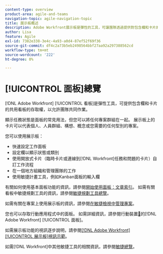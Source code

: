 ```yaml
---
content-type: overview
product-area: agile-and-teams
navigation-topic: agile-navigation-topic
title: 展示板概述
description: Adobe Workfront展示板是彈性的工具，可讓團隊透過提供對包含欄和卡片的共用展示板的存取權進行共同作業。
author: Lisa
feature: Agile
exl-id: 7382e338-3e4c-4a93-a0d4-87ef52f69f36
source-git-commit: df4c2a73b5eb2498564bbf27aa92a297388562cd
workflow-type: tm+mt
source-wordcount: '222'
ht-degree: 0%

---
```


# [!UICONTROL 面板]總覽

[!DNL Adobe Workfront] [!UICONTROL 看板]是彈性工具，可提供包含欄和卡片的共用看板的存取權，以允許團隊共同作業。

顯示任務狀態是面板的常見用法，但您可以將任何專案群組在一起。 展示板上的卡片可以代表個人、人員群組、構想、概念或您需要的任何型別的專案。

您可以使用展示板：

* 快速設定工作面板
* 設定欄以顯示狀態或類別
* 使用開放式卡片（臨時卡片或連線到[!DNL Workfront]任務和問題的卡片）自訂工作流程
* 在一個地方組織和管理團隊的工作
* 使用敏捷計畫工具，例如Kanban面板的輸入欄

有關如何使用基本面板功能的資訊，請參閱[開始使用面板：文章索引](../agile/get-started-with-boards/get-started-with-boards.md)。 如需有關看板中敏捷規劃工具的資訊，請參閱[敏捷規劃工具總覽](/help/quicksilver/agile/use-boards-agile-planning-tools/agile-planning-tools-overview.md)。

如需有關在專案上使用展示板的資訊，請參閱[在敏捷檢視中管理專案](/help/quicksilver/manage-work/projects/manage-projects/manage-projects-in-agile-view.md)。

您也可以存取行動應用程式中的面板。 如需詳細資訊，請參閱行動裝置[&#128279;](/help/quicksilver/workfront-basics/mobile-apps/using-the-workfront-mobile-app/mobile-boards.md)的[!DNL Adobe Workfront] [!UICONTROL 面板]。

如需展示板功能的視訊逐步說明，請參閱[[!DNL Adobe Workfront] [!UICONTROL 展示板]視訊示範](/help/quicksilver/agile/get-started-with-boards/boards-video-demonstrations.md)。

如需[!DNL Workfront]中其他敏捷工具的相關資訊，請參閱[敏捷總覽](../agile/agile-overview.md)。

